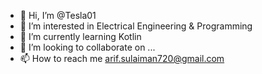 - 👋 Hi, I’m @Tesla01
- 👀 I’m interested in Electrical Engineering & Programming
- 🌱 I’m currently learning Kotlin
- 💞️ I’m looking to collaborate on ...
- 📫 How to reach me arif.sulaiman720@gmail.com

<!---
Tesla01/Tesla01 is a ✨ special ✨ repository because its `README.md` (this file) appears on your GitHub profile.
You can click the Preview link to take a look at your changes.
--->
